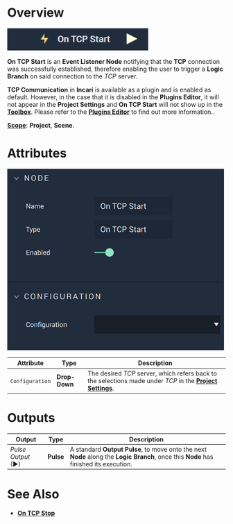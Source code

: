 # Overview

![The On TCP Start Node.](../../../../.gitbook/assets/ontcpstart.png)

**On TCP Start** is an **Event Listener Node** notifying that the **TCP** connection was successfully established, therefore enabling the user to trigger a **Logic Branch** on said connection to the *TCP* server.

**TCP Communication** in **Incari** is available as a plugin and is enabled as default. However, in the case that it is disabled in the **Plugins Editor**, it will not appear in the **Project Settings** and **On TCP Start** will not show up in the [**Toolbox**](../../overview.md). Please refer to the [**Plugins Editor**](../../../../modules/plugins/communication/tcpconnectionsmanager.md) to find out more information..

[**Scope**](../../../overview.md#scopes): **Project**, **Scene**.

# Attributes

![The ON TCP Start Node Attributes.](../../../../.gitbook/assets/ontcpstartatts.png)

|Attribute|Type|Description|
|---|---|---|
|`Configuration`|**Drop-Down**|The desired _TCP_ server, which refers back to the selections made under *TCP* in the [**Project Settings**](../../../../modules/project-settings/tcp-connection.md).| 

# Outputs

|Output|Type|Description|
|---|---|---|
|*Pulse Output* (►)|**Pulse**|A standard **Output Pulse**, to move onto the next **Node** along the **Logic Branch**, once this **Node** has finished its execution.|

# See Also

* [**On TCP Stop**](ontcpstop.md)


